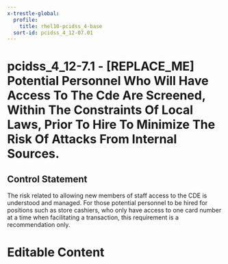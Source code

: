 ```yaml
---
x-trestle-global:
  profile:
    title: rhel10-pcidss_4-base
  sort-id: pcidss_4_12-07.01
---
```


# pcidss_4_12-7.1 - \[REPLACE_ME\] Potential Personnel Who Will Have Access To The Cde Are Screened, Within The Constraints Of Local Laws, Prior To Hire To Minimize The Risk Of Attacks From Internal Sources.

## Control Statement

The risk related to allowing new members of staff access to the CDE is understood and
managed. For those potential personnel to be hired for positions such as store cashiers,
who only have access to one card number at a time when facilitating a transaction, this
requirement is a recommendation only.

# Editable Content

<!-- Make additions and edits below -->
<!-- The above represents the contents of the control as received by the profile, prior to additions. -->
<!-- If the profile makes additions to the control, they will appear below. -->
<!-- The above markdown may not be edited but you may edit the content below, and/or introduce new additions to be made by the profile. -->
<!-- If there is a yaml header at the top, parameter values may be edited. Use --set-parameters to incorporate the changes during assembly. -->
<!-- The content here will then replace what is in the profile for this control, after running profile-assemble. -->
<!-- The current profile has no added parts for this control, but you may add new ones here. -->
<!-- Each addition must have a heading either of the form ## Control my_addition_name -->
<!-- or ## Part a. (where the a. refers to one of the control statement labels.) -->
<!-- "## Control" parts are new parts added after the statement part. -->
<!-- "## Part" parts are new parts added into the top-level statement part with that label. -->
<!-- Subparts may be added with nested hash levels of the form ### My Subpart Name -->
<!-- underneath the parent ## Control or ## Part being added -->
<!-- See https://oscal-compass.github.io/compliance-trestle/tutorials/ssp_profile_catalog_authoring/ssp_profile_catalog_authoring for guidance. -->
